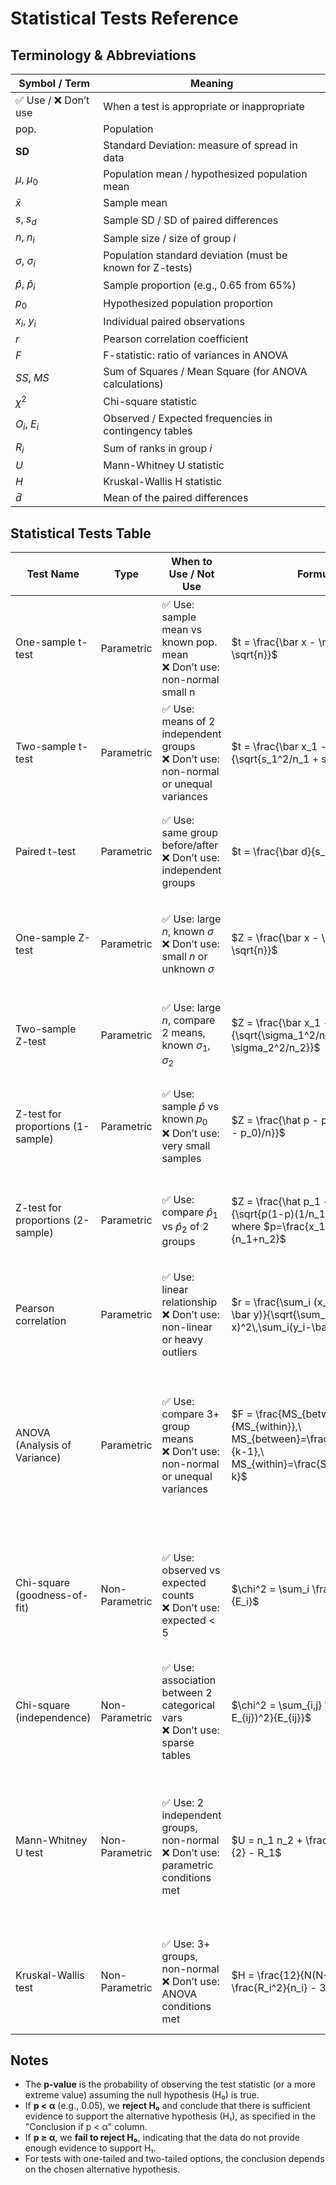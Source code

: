 # Statistical Tests Reference

## Terminology & Abbreviations

| Symbol / Term | Meaning |
| --- | --- |
| ✅ Use / ❌ Don’t use | When a test is appropriate or inappropriate |
| pop. | Population |
| **SD** | Standard Deviation: measure of spread in data |
| $\mu$, $\mu_0$ | Population mean / hypothesized population mean |
| $\bar{x}$ | Sample mean |
| $s$, $s_d$ | Sample SD / SD of paired differences |
| $n$, $n_i$ | Sample size / size of group $i$ |
| $\sigma$, $\sigma_i$ | Population standard deviation (must be known for Z-tests) |
| $\hat{p}$, $\hat{p}_i$ | Sample proportion (e.g., 0.65 from 65%) |
| $p_0$ | Hypothesized population proportion |
| $x_i$, $y_i$ | Individual paired observations |
| $r$ | Pearson correlation coefficient |
| $F$ | F-statistic: ratio of variances in ANOVA |
| $SS$, $MS$ | Sum of Squares / Mean Square (for ANOVA calculations) |
| $\chi^2$ | Chi-square statistic |
| $O_i$, $E_i$ | Observed / Expected frequencies in contingency tables |
| $R_i$ | Sum of ranks in group $i$ |
| $U$ | Mann-Whitney U statistic |
| $H$ | Kruskal-Wallis H statistic |
| $\bar{d}$ | Mean of the paired differences |

## Statistical Tests Table

| Test Name | Type | When to Use / Not Use | Formula | Variables | Example | Data Type | Required Data | Hypotheses | Conclusion if p < α |
| --- | --- | --- | --- | --- | --- | --- | --- | --- | --- |
| One-sample t-test | Parametric | ✅ Use: sample mean vs known pop. mean<br>❌ Don’t use: non-normal small n | $t = \frac{\bar x - \mu_0}{s / \sqrt{n}}$ | $\bar x$: sample mean<br>$\mu_0$: pop. mean<br>$s$: sample SD<br>$n$: sample size | “Is the average score of 30 students (mean = 75, s = 10) different from the passing mark of 70?” | Continuous | one sample of raw values, known $\mu_0$ | **H₀**: μ = μ₀<br>**H₁**: μ ≠ μ₀ (two-tailed), or μ > μ₀ (one-tailed), or μ < μ₀ (one-tailed) | μ ≠ μ₀ (two-tailed), μ > μ₀ (right-tailed), μ < μ₀ (left-tailed) |
| Two-sample t-test | Parametric | ✅ Use: means of 2 independent groups<br>❌ Don’t use: non-normal or unequal variances | $t = \frac{\bar x_1 - \bar x_2}{\sqrt{s_1^2/n_1 + s_2^2/n_2}}$ | $\bar x_i$: group means<br>$s_i$: group SDs<br>$n_i$: group sizes | “Compare blood pressure: Group A (n = 25, mean = 120 mmHg, s = 8) vs Group B (n = 30, mean = 125 mmHg)” | Continuous | two independent samples of raw values | **H₀**: μ₁ = μ₂<br>**H₁**: μ₁ ≠ μ₂ (two-tailed), or μ₁ > μ₂ (one-tailed), or μ₁ < μ₂ (one-tailed) | μ₁ ≠ μ₂ (two-tailed), μ₁ > μ₂ (right-tailed), μ₁ < μ₂ (left-tailed) |
| Paired t-test | Parametric | ✅ Use: same group before/after<br>❌ Don’t use: independent groups | $t = \frac{\bar d}{s_d / \sqrt{n}}$ | $\bar d$: mean of paired differences<br>$s_d$: SD of differences<br>$n$: number of pairs | “Did 20 patients lose weight? (mean change = −5 kg, SD = 2 kg across pairs)” | Continuous, paired | paired differences of raw values | **H₀**: μ_d = 0<br>**H₁**: μ_d ≠ 0 (two-tailed), or μ_d > 0 (one-tailed), or μ_d < 0 (one-tailed) | μ_d ≠ 0 (two-tailed), μ_d > 0 (right-tailed), μ_d < 0 (left-tailed) |
| One-sample Z-test | Parametric | ✅ Use: large $n$, known $\sigma$<br>❌ Don’t use: small $n$ or unknown $\sigma$ | $Z = \frac{\bar x - \mu}{\sigma / \sqrt{n}}$ | $\bar x$: sample mean<br>$\mu$: pop. mean<br>$\sigma$: pop. SD<br>$n$: sample size | “Test if average widget weight (n = 100, mean = 50.2 kg, known σ = 0.5 kg) equals 50 kg” | Continuous | one sample of raw values, known $\sigma$ | **H₀**: μ = μ₀<br>**H₁**: μ ≠ μ₀ (two-tailed), or μ > μ₀ (one-tailed), or μ < μ₀ (one-tailed) | μ ≠ μ₀ (two-tailed), μ > μ₀ (right-tailed), μ < μ₀ (left-tailed) |
| Two-sample Z-test | Parametric | ✅ Use: large $n$, compare 2 means, known $\sigma_1,\sigma_2$ | $Z = \frac{\bar x_1 - \bar x_2}{\sqrt{\sigma_1^2/n_1 + \sigma_2^2/n_2}}$ | $\bar x_i$: sample means<br>$\sigma_i$: pop. SDs<br>$n_i$: sample sizes | “Compare average yield: Farm A (n = 150, mean = 200 kg, σ = 15) vs Farm B (n = 180, mean = 190 kg, σ = 20)” | Continuous | two independent samples, known $\sigma$s | **H₀**: μ₁ = μ₂<br>**H₁**: μ₁ ≠ μ₂ (two-tailed), or μ₁ > μ₂ (one-tailed), or μ₁ < μ₂ (one-tailed) | μ₁ ≠ μ₂ (two-tailed), μ₁ > μ₂ (right-tailed), μ₁ < μ₂ (left-tailed) |
| Z-test for proportions (1-sample) | Parametric | ✅ Use: sample $\hat p$ vs known $p_0$<br>❌ Don’t use: very small samples | $Z = \frac{\hat p - p_0}{\sqrt{p_0(1 - p_0)/n}}$ | $\hat p$: sample proportion<br>$p_0$: pop. proportion<br>$n$: sample size | “Is 65 % click-through (65/100 users) different from the industry rate of 60 %?” | Proportion / binary | one sample count of successes & $n$ | **H₀**: p = p₀<br>**H₁**: p ≠ p₀ (two-tailed), or p > p₀ (one-tailed), or p < p₀ (one-tailed) | p ≠ p₀ (two-tailed), p > p₀ (right-tailed), p < p₀ (left-tailed) |
| Z-test for proportions (2-sample) | Parametric | ✅ Use: compare $\hat p_1$ vs $\hat p_2$ of 2 groups | $Z = \frac{\hat p_1 - \hat p_2}{\sqrt{p(1-p)(1/n_1 + 1/n_2)}}$, where $p=\frac{x_1+x_2}{n_1+n_2}$ | $\hat p_i$: sample props<br>$x_i$: successes<br>$n_i$: sizes<br>$p$: pooled prop | “Compare conversion: Version A (40/200 = 20 %) vs B (30/180≈16.7 %)” | Proportion / binary | two groups with counts of successes & $n$ | **H₀**: p₁ = p₂<br>**H₁**: p₁ ≠ p₂ (two-tailed), or p₁ > p₂ (one-tailed), or p₁ < p₂ (one-tailed) | p₁ ≠ p₂ (two-tailed), p₁ > p₂ (right-tailed), p₁ < p₂ (left-tailed) |
| Pearson correlation | Parametric | ✅ Use: linear relationship<br>❌ Don’t use: non-linear or heavy outliers | $r = \frac{\sum_i (x_i-\bar x)(y_i-\bar y)}{\sqrt{\sum_i(x_i-\bar x)^2\,\sum_i(y_i-\bar y)^2}}$ | $x_i,y_i$: paired data points<br>$\bar x,\bar y$: sample means | “Correlation of height and weight measured in 50 individuals.” | Paired continuous | paired raw values for $x$ & $y$ | **H₀**: ρ = 0<br>**H₁**: ρ ≠ 0 (two-tailed), or ρ > 0 (one-tailed), or ρ < 0 (one-tailed) | ρ ≠ 0 (two-tailed), ρ > 0 (right-tailed), ρ < 0 (left-tailed) |
| ANOVA (Analysis of Variance) | Parametric | ✅ Use: compare 3+ group means<br>❌ Don’t use: non-normal or unequal variances | $F = \frac{MS_{between}}{MS_{within}},\ MS_{between}=\frac{SS_{between}}{k-1},\ MS_{within}=\frac{SS_{within}}{N-k}$ | $SS_{between}$: sum of squares between groups<br>$SS_{within}$: sum of squares within groups<br>$k$: #groups<br>$N$: total obs | “Compare mean test scores for Classes A (n = 20), B (n = 22), C (n = 18).” | Continuous, grouped | raw values plus group labels (≥ 3 groups) | **H₀**: μ₁ = μ₂ = … = μₖ<br>**H₁**: At least one μᵢ ≠ μⱼ for some i ≠ j | At least one group mean differs from the others |
| Chi-square (goodness-of-fit) | Non-Parametric | ✅ Use: observed vs expected counts<br>❌ Don’t use: expected < 5 | $\chi^2 = \sum_i \frac{(O_i - E_i)^2}{E_i}$ | $O_i$: observed count<br>$E_i$: expected count | “Is this die fair? Observed rolls {1:18,2:20,…,6:22} vs expected {20 each}” | Categorical | observed & expected frequency counts | **H₀**: Observed frequencies match expected frequencies<br>**H₁**: Observed frequencies do not match expected frequencies | Observed frequencies differ from expected frequencies |
| Chi-square (independence) | Non-Parametric | ✅ Use: association between 2 categorical vars<br>❌ Don’t use: sparse tables | $\chi^2 = \sum_{i,j} \frac{(O_{ij} - E_{ij})^2}{E_{ij}}$ | $O_{ij}$: observed in cell (i,j)<br>$E_{ij}$: expected in cell (i,j) | “Survey: Gender (M/F) vs Preference (Yes/No), counts in a 2×2 table” | Categorical | contingency table of counts | **H₀**: The two variables are independent<br>**H₁**: The two variables are not independent | The two variables are not independent (associated) |
| Mann-Whitney U test | Non-Parametric | ✅ Use: 2 independent groups, non-normal<br>❌ Don’t use: parametric conditions met | $U = n_1 n_2 + \frac{n_1(n_1+1)}{2} - R_1$ | $n_i$: sample sizes<br>$R_1$: sum of ranks for group 1 | “Compare median stress scores: Day shift (n = 30) vs Night shift (n = 28).” | Ordinal or continuous | two independent samples, ranked or raw values | **H₀**: Distributions of the two groups are equal<br>**H₁**: Distributions are not equal (two-tailed), or one is stochastically larger (one-tailed) | Distributions differ (two-tailed), or one distribution is stochastically larger (one-tailed) |
| Kruskal-Wallis test | Non-Parametric | ✅ Use: 3+ groups, non-normal<br>❌ Don’t use: ANOVA conditions met | $H = \frac{12}{N(N+1)}\sum_i \frac{R_i^2}{n_i} - 3(N+1)$ | $R_i$: sum of ranks in group i<br>$n_i$: size of group i<br>$N$: total obs | “Compare median satisfaction scores across Regions North (n = 25), South (n = 27), East (n = 23).” | Ordinal, grouped | raw values plus group labels (≥ 3 groups) | **H₀**: Distributions of all groups are equal<br>**H₁**: At least one group distribution is different | At least one group distribution differs from the others |

## Notes

- The **p-value** is the probability of observing the test statistic (or a more extreme value) assuming the null hypothesis (H₀) is true.
- If **p < α** (e.g., 0.05), we **reject H₀** and conclude that there is sufficient evidence to support the alternative hypothesis (H₁), as specified in the "Conclusion if p < α" column.
- If **p ≥ α**, we **fail to reject H₀**, indicating that the data do not provide enough evidence to support H₁.
- For tests with one-tailed and two-tailed options, the conclusion depends on the chosen alternative hypothesis.
